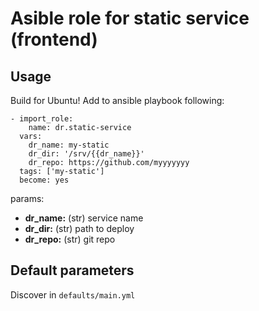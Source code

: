 # Asible role for static service (frontend)

## Usage

Build for Ubuntu!
Add to ansible playbook following:

    - import_role:
        name: dr.static-service
      vars:
        dr_name: my-static
        dr_dir: '/srv/{{dr_name}}'
        dr_repo: https://github.com/myyyyyyy
      tags: ['my-static']
      become: yes

params:

- **dr_name:** (str) service name
- **dr_dir:** (str) path to deploy
- **dr_repo:** (str) git repo

## Default parameters

Discover in `defaults/main.yml`
